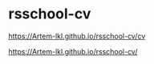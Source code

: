 # rsschool-cv
https://Artem-lkl.github.io/rsschool-cv/cv  

https://Artem-lkl.github.io/rsschool-cv/

